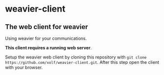 # weavier-client

## The web client for weavier

Using weavier for your communications. 

__This client requires a running web server__.

Setup the weavier web client by cloning this repository with `git clone https://github.com/xolf/weavier-client.git`. After this step open the client with your browser.
